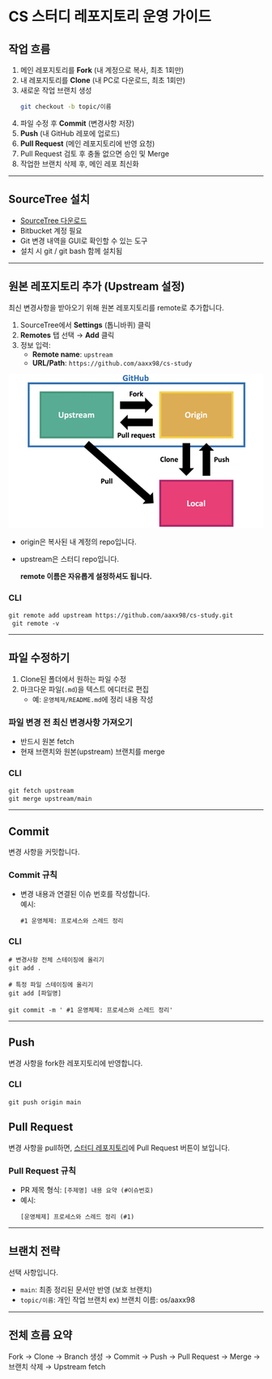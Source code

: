# CS 스터디 레포지토리 운영 가이드

## 작업 흐름

1. 메인 레포지토리를 **Fork** (내 계정으로 복사, 최초 1회만)
2. 내 레포지토리를 **Clone** (내 PC로 다운로드, 최초 1회만)
3. 새로운 작업 브랜치 생성
   ```bash
   git checkout -b topic/이름
   ```
4. 파일 수정 후 **Commit** (변경사항 저장)
5. **Push** (내 GitHub 레포에 업로드)
6. **Pull Request** (메인 레포지토리에 반영 요청)
7. Pull Request 검토 후 충돌 없으면 승인 및 Merge
8. 작업한 브랜치 삭제 후, 메인 레포 최신화

---

## SourceTree 설치

- [SourceTree 다운로드](https://www.sourcetreeapp.com/)
- Bitbucket 계정 필요
- Git 변경 내역을 GUI로 확인할 수 있는 도구
- 설치 시 git / git bash 함께 설치됨

---

## 원본 레포지토리 추가 (Upstream 설정)

최신 변경사항을 받아오기 위해 원본 레포지토리를 remote로 추가합니다.

1. SourceTree에서 **Settings** (톱니바퀴) 클릭
2. **Remotes** 탭 선택 → **Add** 클릭
3. 정보 입력:
   - **Remote name**: `upstream`
   - **URL/Path**: `https://github.com/aaxx98/cs-study`

![fork](./image/image.png)

- origin은 복사된 내 계정의 repo입니다.
- upstream은 스터디 repo입니다.

  **remote 이름은 자유롭게 설정하셔도 됩니다.**

### CLI

```
git remote add upstream https://github.com/aaxx98/cs-study.git
 git remote -v
```

---

## 파일 수정하기

1. Clone된 폴더에서 원하는 파일 수정
2. 마크다운 파일(`.md`)을 텍스트 에디터로 편집
   - 예: `운영체제/README.md`에 정리 내용 작성

### 파일 변경 전 최신 변경사항 가져오기

- 반드시 원본 fetch
- 현재 브랜치와 원본(upstream) 브랜치를 merge

### CLI

```
git fetch upstream
git merge upstream/main
```

---

## Commit

변경 사항을 커밋합니다.

### Commit 규칙

- 변경 내용과 연결된 이슈 번호를 작성합니다.  
  예시:
  ```
  #1 운영체제: 프로세스와 스레드 정리
  ```

### CLI

```
# 변경사항 전체 스테이징에 올리기
git add .

# 특정 파일 스테이징에 올리기
git add [파일명]

git commit -m ' #1 운영체제: 프로세스와 스레드 정리'
```

---

## Push

변경 사항을 fork한 레포지토리에 반영합니다.

### CLI

```
git push origin main
```

## Pull Request

변경 사항을 pull하면, [스터디 레포지토리](https://github.com/aaxx98/cs-study)에 Pull Request 버튼이 보입니다.

### Pull Request 규칙

- PR 제목 형식: `[주제명] 내용 요약 (#이슈번호)`
- 예시:
  ```
  [운영체제] 프로세스와 스레드 정리 (#1)
  ```

---

## 브랜치 전략

선택 사항입니다.

- `main`: 최종 정리된 문서만 반영 (보호 브랜치)
- `topic/이름`: 개인 작업 브랜치 ex) 브랜치 이름: os/aaxx98

---

## 전체 흐름 요약

Fork → Clone → Branch 생성 → Commit → Push → Pull Request → Merge → 브랜치 삭제 → Upstream fetch
